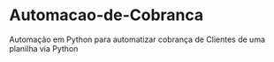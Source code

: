 # Automacao-de-Cobranca
 Automação em Python para automatizar cobrança de Clientes de uma planilha via Python
